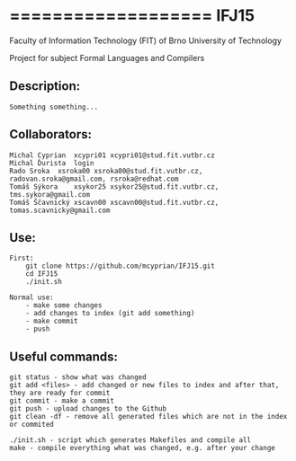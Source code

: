===================
IFJ15
===================

Faculty of Information Technology (FIT) of Brno University of Technology

Project for subject Formal Languages and Compilers

## Description:
	Something something...

## Collaborators:

	Michal Cyprian	xcypri01 xcypri01@stud.fit.vutbr.cz
	Michal Ďurista	login
	Rado Sroka	xsroka00 xsroka00@stud.fit.vutbr.cz, radovan.sroka@gmail.com, rsroka@redhat.com
	Tomáš Sýkora	xsykor25 xsykor25@stud.fit.vutbr.cz, tms.sykora@gmail.com
	Tomáš Ščavnický	xscavn00 xscavn00@stud.fit.vutbr.cz, tomas.scavnicky@gmail.com

## Use:
	First:
		git clone https://github.com/mcyprian/IFJ15.git
		cd IFJ15
		./init.sh
	
	Normal use:
		- make some changes
		- add changes to index (git add something)
		- make commit
		- push

## Useful commands:
	git status - show what was changed
	git add <files> - add changed or new files to index and after that, they are ready for commit
	git commit - make a commit
	git push - upload changes to the Github
	git clean -df - remove all generated files which are not in the index or commited

	./init.sh - script which generates Makefiles and compile all
	make - compile everything what was changed, e.g. after your change  	
